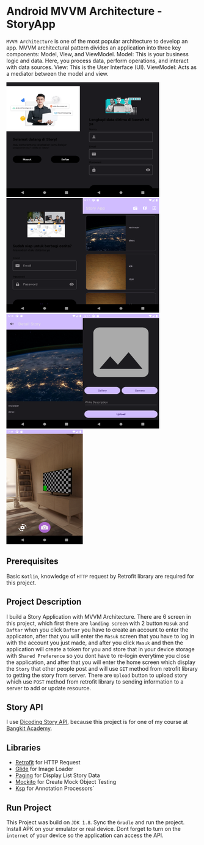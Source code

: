 # Android MVVM Architecture - StoryApp

`MVVM Architecture` is one of the most popular architecture to develop an app. MVVM architectural pattern divides an application into three key components: Model, View, and ViewModel. Model: This is your business logic and data. Here, you process data, perform operations, and interact with data sources. View: This is the User Interface (UI). ViewModel: Acts as a mediator between the model and view.

<img src="app/src/main/res/drawable/landing_screen_storyapp.png" width=200 height=300><img src="app/src/main/res/drawable/register_screen_storyapp.png" width=200 height=300><img src="app/src/main/res/drawable/login_screen_storyapp.png" width=200 height=300><img src="app/src/main/res/drawable/home_screen_storyapp.png" width=200 height=300><img src="app/src/main/res/drawable/detail_screen_storyapp.png" width=200 height=300><img src="app/src/main/res/drawable/upload_screen_storyapp.png" width=200 height=300><img src="app/src/main/res/drawable/camera_app_storyapp.png" width=200 height=300>

## Prerequisites
Basic `Kotlin`, knowledge of `HTTP` request by Retrofit library are required for this project.

## Project Description
I build a Story Application with MVVM Architecture. There are 6 screen in this project, which first there are `landing screen` with 2 button `Masuk` and `Daftar` when you click `Daftar` you have to create an account to enter the applicaton, after that you will enter the `Masuk` screen that you have to log in with the account you just made, and after you click `Masuk` and then the application will create a token for you and store that in your device storage with `Shared Preference` so you dont have to re-login everytime you close the application, and after that you will enter the home screen which display the `Story` that other people post and will use `GET` method from retrofit library to getting the story from server. There are `Upload` button to upload story which use `POST` method from retrofit library to sending information to a server to add or update resource.

## Story API
I use [Dicoding Story API](https://story-api.dicoding.dev/v1/), because this project is for one of my course at [Bangkit Academy](https://www.dicoding.com/programs/bangkit).

## Libraries
* [Retrofit](https://github.com/square/retrofit) for HTTP Request
* [Glide](https://github.com/bumptech/glide) for Image Loader
* [Paging](https://developer.android.com/jetpack/androidx/releases/paging) for Display List Story Data
* [Mockito](https://github.com/mockito/mockito/releases) for Create Mock Object Testing
* [Ksp](https://github.com/google/ksp/releases) for Annotation Processors`

## Run Project
This Project was build on `JDK 1.8`. Sync the `Gradle` and run the project. Install APK on your emulator or real device. Dont forget to turn on the `internet` of your device so the application can access the API.


